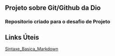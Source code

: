 ## Projeto sobre Git/Github da Dio
### Repositorio criado para o desafio de Projeto
## Links Úteis
[Sintaxe_Basica_Markdown](https://docs.github.com/es/get-started/writing-on-github/getting-started-with-writing-and-formatting-on-github/basic-writing-and-formatting-syntax)
